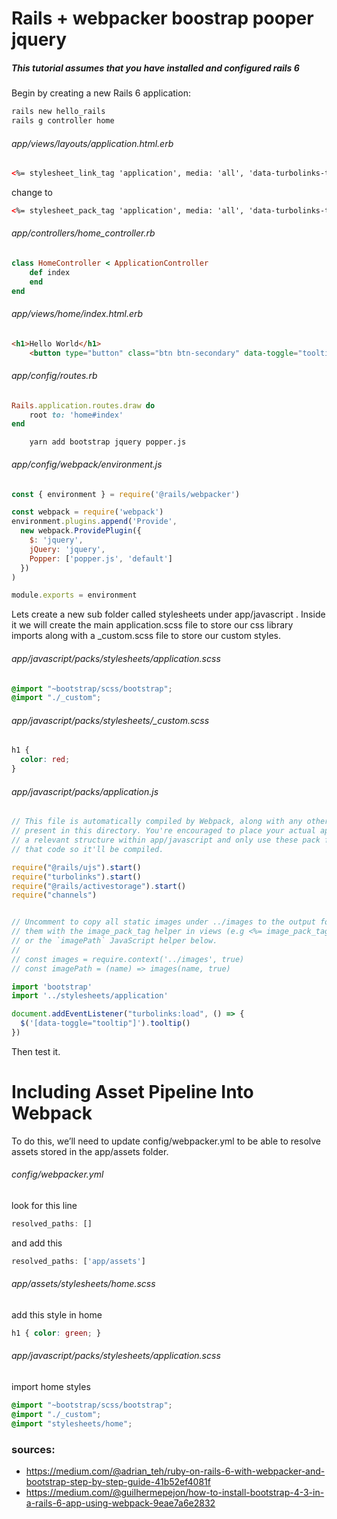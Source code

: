 # Rails + webpacker boostrap pooper jquery
##### This tutorial assumes that you have installed and configured rails 6
Begin by creating a new Rails 6 application:
```sh
rails new hello_rails
rails g controller home
```
###### app/views/layouts/application.html.erb

```html
<%= stylesheet_link_tag 'application', media: 'all', 'data-turbolinks-track': 'reload' %>
```
change to
```html
<%= stylesheet_pack_tag 'application', media: 'all', 'data-turbolinks-track': 'reload' %>
```


###### app/controllers/home_controller.rb
```ruby
class HomeController < ApplicationController
	def index
	end
end
```
###### app/views/home/index.html.erb
```html
<h1>Hello World</h1>
	<button type="button" class="btn btn-secondary" data-toggle="tooltip" data-placement="top" title="Tooltip on top">Tooltip on top</button>
```
###### app/config/routes.rb

```ruby
Rails.application.routes.draw do
	root to: 'home#index'
end
```

```console
	yarn add bootstrap jquery popper.js
```

###### app/config/webpack/environment.js
```javascript
const { environment } = require('@rails/webpacker')

const webpack = require('webpack')
environment.plugins.append('Provide',
  new webpack.ProvidePlugin({
    $: 'jquery',
    jQuery: 'jquery',
    Popper: ['popper.js', 'default']
  })
)

module.exports = environment
```

Lets create a new sub folder called stylesheets under app/javascript . Inside it we will create the main application.scss file to store our css library imports along with a _custom.scss file to store our custom styles. 

###### app/javascript/packs/stylesheets/application.scss
```scss
@import "~bootstrap/scss/bootstrap"; 
@import "./_custom";
```

###### app/javascript/packs/stylesheets/_custom.scss
```scss
h1 { 
  color: red;
}
```

###### app/javascript/packs/application.js
```javascript
// This file is automatically compiled by Webpack, along with any other files
// present in this directory. You're encouraged to place your actual application logic in
// a relevant structure within app/javascript and only use these pack files to reference
// that code so it'll be compiled.

require("@rails/ujs").start()
require("turbolinks").start()
require("@rails/activestorage").start()
require("channels")


// Uncomment to copy all static images under ../images to the output folder and reference
// them with the image_pack_tag helper in views (e.g <%= image_pack_tag 'rails.png' %>)
// or the `imagePath` JavaScript helper below.
//
// const images = require.context('../images', true)
// const imagePath = (name) => images(name, true)

import 'bootstrap'
import '../stylesheets/application'

document.addEventListener("turbolinks:load", () => {
  $('[data-toggle="tooltip"]').tooltip()
})
```

Then test it.

# Including Asset Pipeline Into Webpack

To do this, we’ll need to update config/webpacker.yml to be able to resolve assets stored in the app/assets folder.

###### config/webpacker.yml
look for this line
```javascript
resolved_paths: []
```
and add this
```javascript
resolved_paths: ['app/assets']
```

###### app/assets/stylesheets/home.scss
add this style in home
```scss
h1 { color: green; }
```

###### app/javascript/packs/stylesheets/application.scss
import home styles
```scss
@import "~bootstrap/scss/bootstrap"; 
@import "./_custom";
@import "stylesheets/home";
```

### sources:
- https://medium.com/@adrian_teh/ruby-on-rails-6-with-webpacker-and-bootstrap-step-by-step-guide-41b52ef4081f
- https://medium.com/@guilhermepejon/how-to-install-bootstrap-4-3-in-a-rails-6-app-using-webpack-9eae7a6e2832
